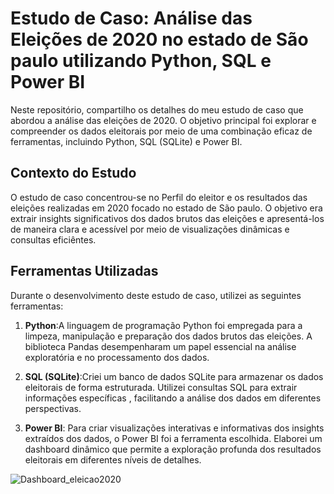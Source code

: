 # Estudo de Caso: Análise das Eleições de 2020 no estado de São paulo utilizando Python, SQL e Power BI
Neste repositório, compartilho os detalhes do meu estudo de caso que abordou a análise das eleições de 2020. O objetivo principal foi explorar e compreender os dados eleitorais por meio de uma combinação eficaz de ferramentas, incluindo Python, SQL (SQLite) e Power BI.

## Contexto do Estudo
O estudo de caso concentrou-se no Perfil do eleitor e os resultados das eleições realizadas em 2020 focado no estado de São paulo. O objetivo era extrair insights significativos dos dados brutos das eleições e apresentá-los de maneira clara e acessível por meio de visualizações dinâmicas e consultas eficiêntes.

## Ferramentas Utilizadas
Durante o desenvolvimento deste estudo de caso, utilizei as seguintes ferramentas:

1. **Python**:A linguagem de programação Python foi empregada para a limpeza, manipulação e preparação dos dados brutos das eleições. A biblioteca Pandas desempenharam um papel essencial na análise exploratória e no processamento dos dados.

2. **SQL (SQLite)**:Criei um banco de dados SQLite para armazenar os dados eleitorais de forma estruturada. Utilizei consultas SQL para extrair informações específicas , facilitando a análise dos dados em diferentes perspectivas.

3. **Power BI**: Para criar visualizações interativas e informativas dos insights extraídos dos dados, o Power BI foi a ferramenta escolhida. Elaborei um dashboard dinâmico que permite a exploração profunda dos resultados eleitorais em diferentes níveis de detalhes.

![Dashboard_eleicao2020](https://github.com/gustavoleandro8/eleicao2020/assets/138906268/806cb0d3-9e99-4a2a-b1ad-d53f14859cf3)
